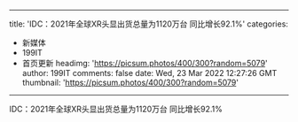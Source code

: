 
---
title: 'IDC：2021年全球XR头显出货总量为1120万台  同比增长92.1%'
categories: 
 - 新媒体
 - 199IT
 - 首页更新
headimg: 'https://picsum.photos/400/300?random=5079'
author: 199IT
comments: false
date: Wed, 23 Mar 2022 12:27:26 GMT
thumbnail: 'https://picsum.photos/400/300?random=5079'
---

<div>   
IDC：2021年全球XR头显出货总量为1120万台  同比增长92.1%  
</div>
            
